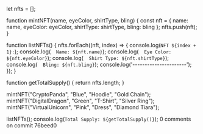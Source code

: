 
let nfts = [];


function mintNFT(name, eyeColor, shirtType, bling) {
    const nft = {
        name: name,
        eyeColor: eyeColor,
        shirtType: shirtType,
        bling: bling
    };
    nfts.push(nft);
}


function listNFTs() {
    nfts.forEach((nft, index) => {
        console.log(`NFT ${index + 1}:`);
        console.log(`  Name: ${nft.name}`);
        console.log(`  Eye Color: ${nft.eyeColor}`);
        console.log(`  Shirt Type: ${nft.shirtType}`);
        console.log(`  Bling: ${nft.bling}`);
        console.log('----------------------');
    });
}


function getTotalSupply() {
    return nfts.length;
}


mintNFT("CryptoPanda", "Blue", "Hoodie", "Gold Chain");
mintNFT("DigitalDragon", "Green", "T-Shirt", "Silver Ring");
mintNFT("VirtualUnicorn", "Pink", "Dress", "Diamond Tiara");

listNFTs();
console.log(`Total Supply: ${getTotalSupply()}`);
0 comments on commit 76beed0
